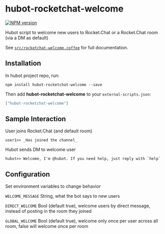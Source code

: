 # hubot-rocketchat-welcome
[![NPM version][npm-image]][npm-url]

Hubot script to welcome new users to Rocket.Chat or a Rocket.Chat room (via a DM as default)

See [`src/rocketchat-welcome.coffee`](src/rocketchat-welcome.coffee) for full documentation.

## Installation

In hubot project repo, run:

`npm install hubot-rocketchat-welcome --save`

Then add **hubot-rocketchat-welcome** to your `external-scripts.json`:

```json
["hubot-rocketchat-welcome"]
```

## Sample Interaction

User joins Rocket.Chat (and default room)
```
user1>> _Has joined the channel_
```
Hubot sends DM to welcome user
```
hubot>> Welcome, I'm @hubot. If you need help, just reply with `help`
```

## Configuration

Set environment variables to change behavior

`WELCOME_MESSAGE` String, what the bot says to new users

`DIRECT_WELCOME` Bool (default true), welcome users by direct message, instead of posting in the room they joined

`GLOBAL_WELCOME` Bool (default true), welcome only once per user across all room, false will welcome once per room


[npm-url]: https://npmjs.org/package/hubot-rocketchat-welcome
[npm-image]: http://img.shields.io/npm/v/hubot-rocketchat-welcome.svg?style=flat
